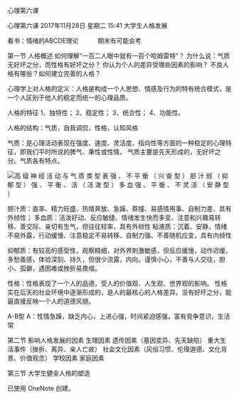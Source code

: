 心理第六课

心理第六课
2017年11月28日 星期二
15:41
大学生人格发展

看书：情绪的ABCDE理论           期末有可能会考

第一节  人格概述
如何理解“一百二人眼中就有一百个哈姆雷特”？
为什么说：气质无好坏之分，而性格有好坏之分？
你认为个人的差异受哪些因素的影响？
不良人格有哪些？如何建立完善的人格？

心理学上对人格的定义：人格是构成一个人思想、情感及行为的特有统合模式，是一个人区别于他人的稳定而统一的心理品质。

人格的特征
1、独特性；
2、稳定性；
3、统合性；
4、功能性。

人格的结构：气质，自我调侃，性格，认知风格

气质：是心理活动表现在强度、速度、灵活度、指向性等方面的一种稳定的心理特征，即我们平时所说的脾气、秉性或性情。
气质主要是先天形成的，无好坏之分。气质各有特点。

![高 级 神 经 活 动 与 气 质 类 型 表  强 、 不 平 衡  （ 兴 奋 型 ）  胆 汁  弱 （ 抑 郁  型 ）  强 、 平 衡 、  活 （ 活 泼 型 ）  多 血  强 、 平 衡 、  不 灵 活 （ 安  静 型 ）](../_resources/33a05a588fab75f63e15d942bd17314c.jpg)

胆汁质：直率、精力旺盛、热情奔放、急躁、莽撞、易感情用事、自制力差、具有外倾性；
多血质：活泼好动、反应敏捷、情绪发生快而多变、注意和兴趣易转移、善交际、亲切有生气，但往往轻率，具有外倾性
粘液质：沉着、安静，情绪不易外露，行动缓慢、注意稳定不易转移、自制力强、不善随机应变，具有内倾性

抑郁质：有较高的感受性，观察精细，对外界刺激敏感，但反应缓慢，动作迟缓，多愁善感，体验深刻、持久，但很少流露，内向。谨慎小心，不善与人交往，胆小、孤僻，遇困难或挫折易畏缩。

性格：性格表现了一个人的品德，受人的价值观、人生观、世界观的影响。
性格实在后天的社会环境中逐渐形成的，是人的最核心的人格差异。没有好坏之分，能最直接反映一个人的道德风貌。

A-B型
A：性情急躁，缺乏内心，上进心强，时间紧迫感强，富有竞争意识，生活常

第二节 影响人格发展的因素
生理因素
遗传因素（基因变异、先天缺陷）
重大生活事件（挫折、离异、亲人亡故）
社会文化因素（风俗习惯、伦理道德、文化背景、价值观念）
学校因素
家庭因素

第三节 大学生健全人格的塑造

已使用 OneNote 创建。